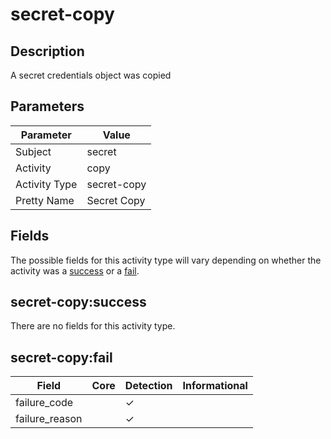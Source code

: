 secret-copy
===========

Description
-----------
A secret credentials object was copied

Parameters
----------
| Parameter     | Value       |
| ------------- | ----------- |
| Subject       | secret      |
| Activity      | copy        |
| Activity Type | secret-copy |
| Pretty Name   | Secret Copy |


Fields
------

The possible fields for this activity type will vary depending on whether the activity was a [success](#secret-copysuccess) or a [fail](#secret-copyfail).


secret-copy:success
-------------------

There are no fields for this activity type.


secret-copy:fail
----------------

| Field          | Core | Detection | Informational |
| -------------- | ---- | --------- | ------------- |
| failure_code   |      | &#10003;  |               |
| failure_reason |      | &#10003;  |               |